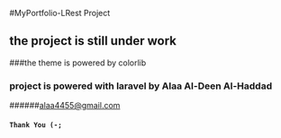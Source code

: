 #MyPortfolio-LRest Project 
## the project is still under work 
###the theme is powered by colorlib
### project is powered with laravel by Alaa Al-Deen Al-Haddad
######alaa4455@gmail.com
#### `Thank You (-;`
